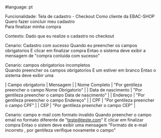 #language: pt

Funcionalidade: Tela de cadastro - Checkout
Como cliente da EBAC-SHOP
Quero fazer concluir meu cadastro   
Para finalizar minha compra

Contexto: 
Dado que eu realize o cadastro no checkout

Cenario: Cadastro com sucesso 
Quando eu preencher os campos obrigatorios
E clicar em finalizar compra
Entao o sistema deve exibir a mensagem de "compra conluida com sucesso"

Cenario: campos obrigatorios incompletos   
Quando preencher os campos obrigatorios
E um <campo obrgatorio> estiver em branco
Entao o sistema deve exibir uma <mensagem>

| Campo obrigatorio  | Mensagem                                             |
| Nome Completo      | "Por gentileza preencher o campo Nome Obrigatorio"   |
| Data de nascimento | "Por gentileza preencher o campo Data de nascimento" |
| Endereço           | "Por gentileza preencher o campo Endereço"           |
| CPF                | "Por gentileza preencher o campo CPF"                |
| CEP                | "Por gentileza preencher o campo CEP"                |

Cenario: campo e-mail com formato invalido 
Quando preencher o campo email no formato diferente de "teste@teste.com"
E clicar em finalizar compra
Entao o sistem deve exibir uma mensagem "Formato de e-mail incorreto , por gentileza verifique novamente o campo"
